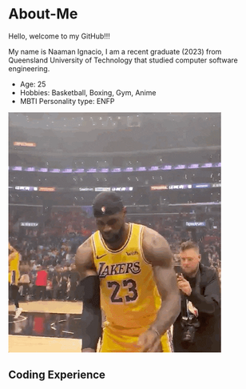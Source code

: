 # About-Me

Hello, welcome to my GitHub!!! 

My name is Naaman Ignacio, I am a recent graduate (2023) from Queensland University of Technology that studied computer software engineering.

* Age: 25
* Hobbies: Basketball, Boxing, Gym, Anime
* MBTI Personality type: ENFP

![](https://github.com/naaman126/About-Me/blob/main/giphy.gif)

## Coding Experience


